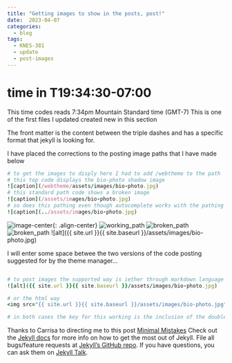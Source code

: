 ```yaml
---
title: "Getting images to show in the posts, post!"
date:  2023-04-07 
categories:
  - blog
tags:
  - KNES-381
  - update
  - post-images
---
```

# time in T19:34:30-07:00
This time codes reads 7:34pm Mountain Standard time (GMT-7)
This is one of the first files I updated created new in this section

The front matter is the content between the triple dashes and has a specific format that jekyll is looking for.

I have placed the corrections to the posting image paths that I have made below

```ruby
# to get the images to disply here I had to add /webtheme to the path
# this top code displays the bio-photo shadow image
![caption](/webtheme/assets/images/bio-photo.jpg)
# this standard path code shows a broken image
![caption](/assets/images/bio-photo.jpg)
# so does this pathing even though autocomplete works with the pathing below!
![caption](../assets/images/bio-photo.jpg)
```
![image-center](/webtheme/assets/images/COLOURBOX16037408.jpg){: .align-center}
![working_path](/webtheme/assets/images/bio-photo.jpg)
![broken_path](/assets/images/bio-photo.jpg)
![broken_path](../assets/images/bio-photo.jpg)
![alt]({{ site.url }}{{ site.baseurl }}/assets/images/bio-photo.jpg)

I will enter some space betwee the two versions of the code posting suggested for by the theme manager...

<img src="{{ site.url }}{{ site.baseurl }}/assets/images/bio-photo.jpg" alt="">

```ruby
# to post images the supported way is iether through markdown language like this
![alt]({{ site.url }}{{ site.baseurl }}/assets/images/bio-photo.jpg)

# or the html way
<img src="{{ site.url }}{{ site.baseurl }}/assets/images/bio-photo.jpg" alt="">

# in both cases the key for this working is the inclusion of the double bracket site.url and site.baseurl in the tags
```
Thanks to Carrisa to directing me to this post [Minimal Mistakes][MM_link]
Check out the [Jekyll docs][jekyll-docs] for more info on how to get the most out of Jekyll. File all bugs/feature requests at [Jekyll’s GitHub repo][jekyll-gh]. If you have questions, you can ask them on [Jekyll Talk][jekyll-talk].

[MM_link]: https://mmistakes.github.io/minimal-mistakes/post%20formats/post-image-standard/
[jekyll-docs]: https://jekyllrb.com/docs/home
[jekyll-gh]:   https://github.com/jekyll/jekyll
[jekyll-talk]: https://talk.jekyllrb.com/